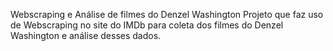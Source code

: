 
Webscraping e Análise de filmes do Denzel Washington
Projeto que faz uso de Webscraping no site do IMDb para coleta dos filmes do Denzel Washington e análise desses dados.
